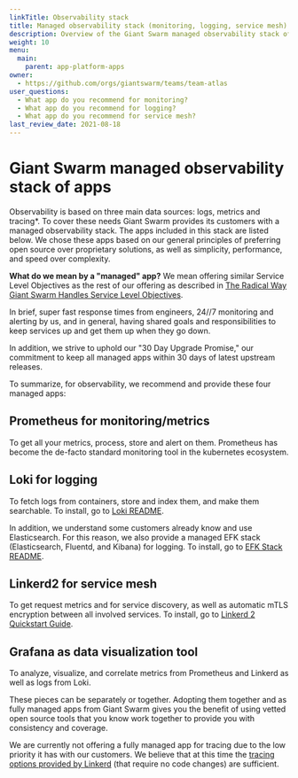 ```yaml
---
linkTitle: Observability stack
title: Managed observability stack (monitoring, logging, service mesh)
description: Overview of the Giant Swarm managed observability stack of apps, which includes monitoring, logging, and service mesh
weight: 10
menu:
  main:
    parent: app-platform-apps
owner:
  - https://github.com/orgs/giantswarm/teams/team-atlas
user_questions:
  - What app do you recommend for monitoring?
  - What app do you recommend for logging?
  - What app do you recommend for service mesh?
last_review_date: 2021-08-18
---
```


# Giant Swarm managed observability stack of apps

Observability is based on three main data sources: logs, metrics and tracing\*. To cover these needs Giant Swarm provides its customers with a managed observability stack. The apps included in this stack are listed below. We chose these apps based on our general principles of preferring open source over proprietary solutions, as well as simplicity, performance, and speed over complexity.

**What do we mean by a "managed" app?** We mean offering similar Service Level Objectives as the rest of our offering as described in [The Radical Way Giant Swarm Handles Service Level Objectives](https://www.giantswarm.io/blog/the-radical-way-giant-swarm-handles-service-level-objectives).

In brief, super fast response times from engineers, 24//7 monitoring and alerting by us, and in general, having shared goals and responsibilities to keep services up and get them up when they go down.

In addition, we strive to uphold our "30 Day Upgrade Promise," our commitment to keep all managed apps within 30 days of latest upstream releases.

To summarize, for observability, we recommend and provide these four managed apps:

## Prometheus for monitoring/metrics

To get all your metrics, process, store and alert on them. Prometheus has become the de-facto standard monitoring tool in the kubernetes ecosystem.

## Loki for logging

To fetch logs from containers, store and index them, and make them searchable. To install, go to [Loki README](https://github.com/giantswarm/loki-app/blob/master/README.md).

In addition, we understand some customers already know and use Elasticsearch. For this reason, we also provide a managed EFK stack (Elasticsearch, Fluentd, and Kibana) for logging. To install, go to [EFK Stack README](https://github.com/giantswarm/efk-stack-app/blob/master/README.md).

## Linkerd2 for service mesh

To get request metrics and for service discovery, as well as automatic mTLS encryption between all involved services. To install, go to [Linkerd 2 Quickstart Guide](https://github.com/giantswarm/linkerd2-app/blob/master/README.md).

## Grafana as data visualization tool

To analyze, visualize, and correlate metrics from Prometheus and Linkerd as well as logs from Loki.

These pieces can be separately or together. Adopting them together and as fully managed apps from Giant Swarm gives you the benefit of using vetted open source tools that you know work together to provide you with consistency and coverage.

We are currently not offering a fully managed app for tracing due to the low priority it has with our customers. We believe that at this time the [tracing options provided by Linkerd](https://www.giantswarm.io/blog/part-5-traces-of-your-microservices-0) (that require no code changes) are sufficient.
